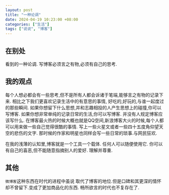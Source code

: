 ```yaml
---
layout: post
title: "一种论调"
date: 2024-04-19 10:23:00 +08:00
categories: ["生活"]
tags: ["说说", "博客"]
---
```


## 在别处
看到的一种论调.
写博客必须言之有物,必须有自己的思考.
## 我的观点
每个人想必都会有一些思考,但不是所有人都会诉诸于笔端,能够言之有物的记录下来.
相比之下我们更喜欢记录生活中的有意思的事情,
好吃的,好玩的,与谁一起度过的那些瞬间.
如果你想留下什么思想,并和志趣相投的人产生思想上的碰撞,你可以写博客.
如果你想非常单纯的记录日常的生活,你可以写博客.
并没有人规定博客应该写什么.
在博客最火热的时候大概也就是QQ空间,新浪博客大火的时候,每个人都可以用来做一些自己觉得很酷的事情.
写上一些火星文或者一些四十五度角仰望天空的悲伤的文字.
那时候的作家和明星也同样会写一些日常的琐事.与网民狂欢.

在我的浅薄的认知里,博客就是一个工具一个载体.
任何人可以随便使用它.
你可以有自己的喜恶,但不能随意指摘别人的爱好.
理解并尊重.

## 其他

`微博客`这种东西在时代的进程中虽说 取代了博客的地位.但是口碑和其更深的情怀却不曾留下.变成了更加商品化的东西.
畅所欲言的时代也不复存在了.
